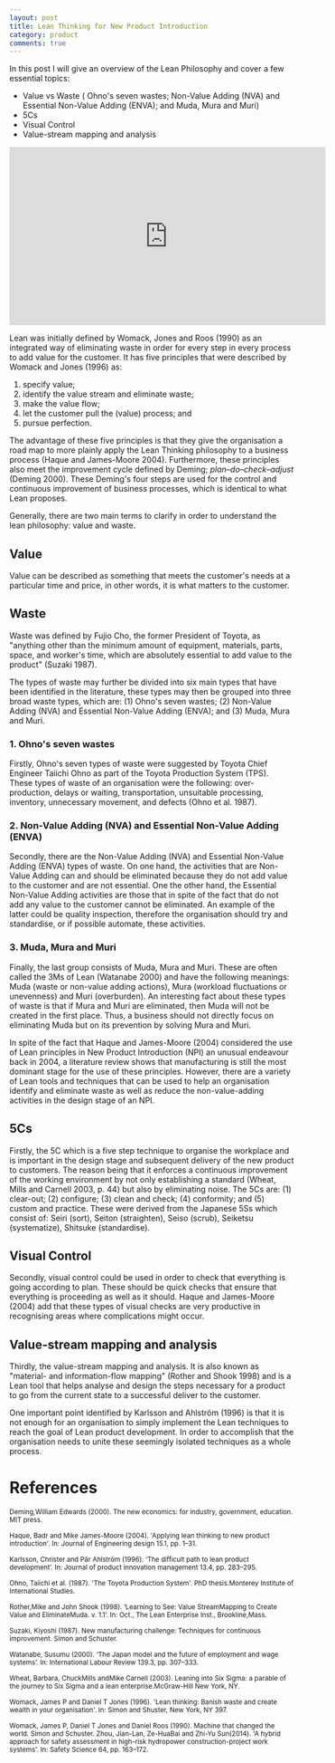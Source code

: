 ```yaml
---
layout: post
title: Lean Thinking for New Product Introduction
category: product
comments: true
---
```


In this post I will give an overview of the Lean Philosophy and cover a few essential topics:

* Value vs Waste ( Ohno's seven wastes; Non-Value Adding (NVA) and Essential Non-Value Adding (ENVA); and Muda, Mura and Muri)
* 5Cs
* Visual Control
* Value-stream mapping and analysis

<iframe width="560" height="315" src="https://youtube.com/embed/LMxN7Z0aDNg" frameborder="0" allow="autoplay; encrypted-media" allowfullscreen></iframe><br/>

Lean was initially defined by Womack, Jones and Roos (1990) as an integrated way of eliminating waste in order
for every step in every process to add value for the customer. It has five principles that were described by Womack
and Jones (1996) as:
1. specify value;
2. identify the value stream and eliminate waste;
3. make the value flow;
4. let the customer pull the (value) process; and
5. pursue perfection.

The advantage of these five principles
is that they give the organisation a road map to more plainly apply the Lean Thinking philosophy to a business
process (Haque and James-Moore 2004). Furthermore, these principles also meet the improvement cycle defined
by Deming; *plan–do–check–adjust* (Deming 2000). These Deming's four steps are used for the control and
continuous improvement of business processes, which is identical to what Lean proposes.

Generally, there are two main terms to clarify in order to understand the lean philosophy: value and waste.

## Value
Value can be described as something that meets the customer's needs at a particular time and price, in other words, it
is what matters to the customer.

## Waste

Waste was defined by Fujio Cho, the former President of Toyota, as "anything
other than the minimum amount of equipment, materials, parts, space, and worker's time, which are absolutely
essential to add value to the product" (Suzaki 1987).

The types of waste may further be divided into six main types that have been identified in the literature, these
types may then be grouped into three broad waste types, which are: (1) Ohno's seven wastes; (2) Non-Value
Adding (NVA) and Essential Non-Value Adding (ENVA); and (3) Muda, Mura and Muri.

### 1. Ohno's seven wastes

Firstly, Ohno's seven types of waste were suggested by Toyota Chief Engineer Taiichi Ohno as part of the Toyota Production System (TPS). These types of waste of an organisation were the following: over-production, delays or waiting, transportation, unsuitable processing, inventory, unnecessary movement, and defects (Ohno et al. 1987).

### 2. Non-Value Adding (NVA) and Essential Non-Value Adding (ENVA)

Secondly, there are the Non-Value Adding (NVA) and Essential Non-Value Adding (ENVA) types of waste. On one hand, the activities that are Non-Value Adding can and should be eliminated because they do not add value to the customer and are not
essential. One the other hand, the Essential Non-Value Adding activities are those that in spite of the fact that do
not add any value to the customer cannot be eliminated. An example of the latter could be quality inspection,
therefore the organisation should try and standardise, or if possible automate, these activities.

### 3. Muda, Mura and Muri

Finally, the last group consists of Muda, Mura and Muri. These are often called the 3Ms of Lean (Watanabe 2000) and have the
following meanings: Muda (waste or non-value adding actions), Mura (workload fluctuations or unevenness) and
Muri (overburden). An interesting fact about these types of waste is that if Mura and Muri are eliminated, then
Muda will not be created in the first place. Thus, a business should not directly focus on eliminating Muda but on
its prevention by solving Mura and Muri.

In spite of the fact that Haque and James-Moore (2004) considered the use of Lean principles in New Product
Introduction (NPI) an unusual endeavour back in 2004, a literature review shows that manufacturing is still the
most dominant stage for the use of these principles. However, there are a variety of Lean tools and techniques
that can be used to help an organisation identify and eliminate waste as well as reduce the non-value-adding activities in the design stage of an NPI.

## 5Cs

Firstly, the 5C which is a five step technique to organise the workplace and is important in the design stage and subsequent delivery of the new product to customers. The reason being that it enforces a continuous improvement of the working environment by not only establishing a standard (Wheat, Mills and Carnell 2003, p. 44) but also by eliminating noise. The 5Cs are: (1) clear-out; (2) configure; (3) clean and check; (4) conformity; and (5) custom and practice. These were derived from the Japanese 5Ss which consist of: Seiri (sort), Seiton (straighten), Seiso (scrub), Seiketsu (systematize), Shitsuke (standardise).

## Visual Control

Secondly, visual control could be used in order to check that everything is going according to plan. These should be quick checks that ensure that everything is proceeding as well as it should. Haque and James-Moore (2004) add that these types of visual checks are very productive in recognising areas where complications might occur.

## Value-stream mapping and analysis

Thirdly, the value-stream mapping and analysis. It is also known as "material- and information-flow mapping" (Rother and
Shook 1998) and is a Lean tool that helps analyse and design the steps necessary for a product to go from the
current state to a successful deliver to the customer.

One important point identified by Karlsson and Ahlström (1996) is that it is not enough for an organisation to simply implement the Lean techniques to reach the goal of Lean product development. In order to accomplish that the organisation needs to unite these seemingly isolated techniques as a whole process.

# References
<small>Deming,William Edwards (2000). The new economics: for industry, government, education. MIT press.</small>

<small>Haque, Badr and Mike James-Moore (2004). 'Applying lean thinking to new product introduction'. In: Journal of
Engineering design 15.1, pp. 1–31.</small>

<small>Karlsson, Christer and Pär Ahlström (1996). ‘The difficult path to lean product development’. In: Journal of product
innovation management 13.4, pp. 283–295.</small>

<small>Ohno, Taiichi et al. (1987). 'The Toyota Production System'. PhD thesis.Monterey Institute of International Studies.</small>

<small>Rother,Mike and John Shook (1998). ‘Learning to See: Value StreamMapping to Create Value and EliminateMuda.
v. 1.1’. In: Oct., The Lean Enterprise Inst., Brookline,Mass.</small>

<small>Suzaki, Kiyoshi (1987). New manufacturing challenge: Techniques for continuous improvement. Simon and
Schuster.</small>

<small>Watanabe, Susumu (2000). ‘The Japan model and the future of employment and wage systems’. In: International
Labour Review 139.3, pp. 307–333.</small>

<small>Wheat, Barbara, ChuckMills andMike Carnell (2003). Leaning into Six Sigma: a parable of the journey to Six Sigma
and a lean enterprise.McGraw-Hill New York, NY.</small>

<small>Womack, James P and Daniel T Jones (1996). 'Lean thinking: Banish waste and create wealth in your organisation'.
In: Simon and Shuster, New York, NY 397.</small>

<small>Womack, James P, Daniel T Jones and Daniel Roos (1990). Machine that changed the world. Simon and Schuster.
Zhou, Jian-Lan, Ze-HuaBai and Zhi-Yu Sun(2014). 'A hybrid approach for safety assessment in high-risk hydropower construction-project work systems'. In: Safety Science 64, pp. 163–172.</small>
